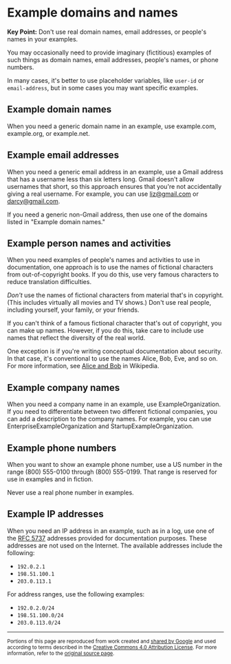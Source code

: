 # Example domains and names

**Key Point:** Don't use real domain names, email addresses, or people's names
in your examples.

You may occasionally need to provide imaginary (fictitious) examples of such
things as domain names, email addresses, people's names, or phone numbers.

In many cases, it's better to use placeholder variables, like `user-id` or
`email-address`, but in some cases you may want specific examples.

## Example domain names

When you need a generic domain name in an example, use example.com, example.org,
or example.net.

## Example email addresses

When you need a generic email address in an example, use a Gmail address that
has a username less than six letters long. Gmail doesn't allow usernames that
short, so this approach ensures that you're not accidentally giving a real
username. For example, you can use liz@gmail.com or darcy@gmail.com.

If you need a generic non-Gmail address, then use one of the domains listed in
"Example domain names."

## Example person names and activities

When you need examples of people's names and activities to use in documentation,
one approach is to use the names of fictional characters from out-of-copyright
books. If you do this, use very famous characters to reduce translation
difficulties.

_Don't_ use the names of fictional characters from material that's in copyright.
(This includes virtually all movies and TV shows.) Don't use real people,
including yourself, your family, or your friends.

If you can't think of a famous fictional character that's out of copyright, you
can make up names. However, if you do this, take care to include use names that
reflect the diversity of the real world.

One exception is if you're writing conceptual documentation about security. In
that case, it's conventional to use the names Alice, Bob, Eve, and so on. For
more information, see
[Alice and Bob](https://wikipedia.org/wiki/Alice_and_Bob#Cast_of_characters) in
Wikipedia.

## Example company names

When you need a company name in an example, use ExampleOrganization. If you need
to differentiate between two different fictional companies, you can add a
description to the company names. For example, you can use
EnterpriseExampleOrganization and StartupExampleOrganization.

## Example phone numbers

When you want to show an example phone number, use a US number in the range
(800) 555-0100 through (800) 555-0199. That range is reserved for use in
examples and in fiction.

Never use a real phone number in examples.

## Example IP addresses

When you need an IP address in an example, such as in a log, use one of the
[RFC 5737](https://tools.ietf.org/html/rfc5737) addresses provided for
documentation purposes. These addresses are not used on the Internet. The
available addresses include the following:

- `192.0.2.1`
- `198.51.100.1`
- `203.0.113.1`

For address ranges, use the following examples:

- `192.0.2.0/24`
- `198.51.100.0/24`
- `203.0.113.0/24`

---

<small>Portions of this page are reproduced from work created and
[shared by Google](https://developers.google.com/readme/policies/) and used
according to terms described in the
[Creative Commons 4.0 Attribution License](https://creativecommons.org/licenses/by/4.0/).
For more information, refer to the
[original source page](https://developers.google.com/style/examples).</small>
